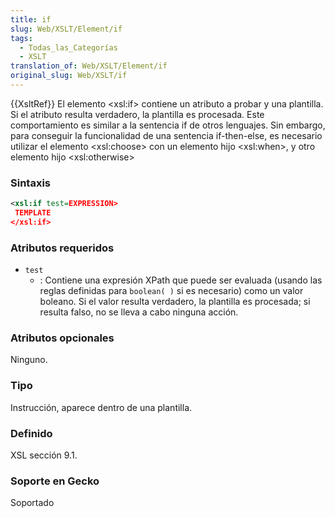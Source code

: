 ```yaml
---
title: if
slug: Web/XSLT/Element/if
tags:
  - Todas_las_Categorías
  - XSLT
translation_of: Web/XSLT/Element/if
original_slug: Web/XSLT/if
---
```

{{XsltRef}}
El elemento \<xsl:if> contiene un atributo a probar y una plantilla. Si el atributo resulta verdadero, la plantilla es procesada. Este comportamiento es similar a la sentencia if de otros lenguajes. Sin embargo, para conseguir la funcionalidad de una sentencia if-then-else, es necesario utilizar el elemento \<xsl:choose> con un elemento hijo \<xsl:when>, y otro elemento hijo \<xsl:otherwise>

### Sintaxis

```xml
<xsl:if test=EXPRESSION>
 TEMPLATE
</xsl:if>
```

### Atributos requeridos

- `test`
  - : Contiene una expresión XPath que puede ser evaluada (usando las reglas definidas para `boolean( )` si es necesario) como un valor boleano. Si el valor resulta verdadero, la plantilla es procesada; si resulta falso, no se lleva a cabo ninguna acción.

### Atributos opcionales

Ninguno.

### Tipo

Instrucción, aparece dentro de una plantilla.

### Definido

XSL sección 9.1.

### Soporte en Gecko

Soportado
